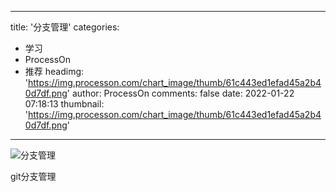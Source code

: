 
---
title: '分支管理'
categories: 
 - 学习
 - ProcessOn
 - 推荐
headimg: 'https://img.processon.com/chart_image/thumb/61c443ed1efad45a2b40d7df.png'
author: ProcessOn
comments: false
date: 2022-01-22 07:18:13
thumbnail: 'https://img.processon.com/chart_image/thumb/61c443ed1efad45a2b40d7df.png'
---

<div>   
<img class="thumb" alt="分支管理" src="https://img.processon.com/chart_image/thumb/61c443ed1efad45a2b40d7df.png" referrerpolicy="no-referrer">
<p>git分支管理</p>  
</div>
            